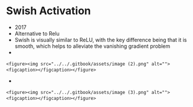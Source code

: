 # Swish Activation

* 2017
* Alternative to Relu
* Swish is visually similar to ReLU, with the key difference being that it is smooth, which helps to alleviate the vanishing gradient problem
*

    <figure><img src="../../.gitbook/assets/image (2).png" alt=""><figcaption></figcaption></figure>
*

    <figure><img src="../../.gitbook/assets/image (3).png" alt=""><figcaption></figcaption></figure>
